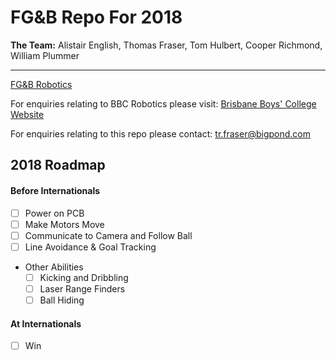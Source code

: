 # **FG&B** Repo For 2018

**The Team:** Alistair English, Thomas Fraser, Tom Hulbert, Cooper Richmond, William Plummer

-------------------------------------------------------------

[FG&B Robotics](https://fg-b.github.io)

For enquiries relating to BBC Robotics please visit:
[Brisbane Boys' College Website](http://www.bbc.qld.edu.au)

For enquiries relating to this repo please contact: tr.fraser@bigpond.com

## 2018 Roadmap
#### Before Internationals
- [ ] Power on PCB  
- [ ] Make Motors Move  
- [ ] Communicate to Camera and Follow Ball  
- [ ] Line Avoidance & Goal Tracking  
* Other Abilities  
    - [ ] Kicking and Dribbling
    - [ ] Laser Range Finders
    - [ ] Ball Hiding   

#### At Internationals
- [ ] Win
